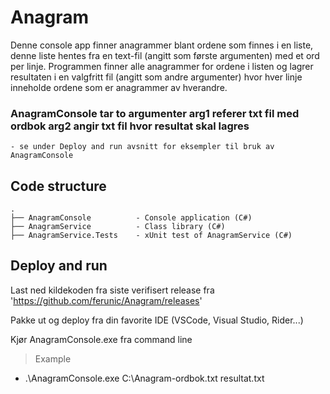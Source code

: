 # Anagram
Denne console app finner anagrammer blant ordene som finnes i en liste, denne liste hentes fra en text-fil (angitt som første argumenten) med et ord per linje.
Programmen finner alle anagrammer for ordene i listen og lagrer resultaten i en valgfritt fil (angitt som andre argumenter) hvor hver linje inneholde ordene som er anagrammer av hverandre.

### AnagramConsole tar to argumenter arg1 referer txt fil med ordbok arg2 angir txt fil hvor resultat skal lagres
    - se under Deploy and run avsnitt for eksempler til bruk av AnagramConsole

## Code structure
    .
    ├── AnagramConsole          - Console application (C#) 
    ├── AnagramService          - Class library (C#)
    ├── AnagramService.Tests    - xUnit test of AnagramService (C#) 
## Deploy and run

  Last ned kildekoden fra siste verifisert release fra 'https://github.com/ferunic/Anagram/releases'
  
  Pakke ut og deploy fra din favorite IDE (VSCode, Visual Studio, Rider...)
  
  Kjør AnagramConsole.exe fra command line
  
  >Example
  -  .\AnagramConsole.exe C:\Anagram-ordbok.txt resultat.txt
  
  
